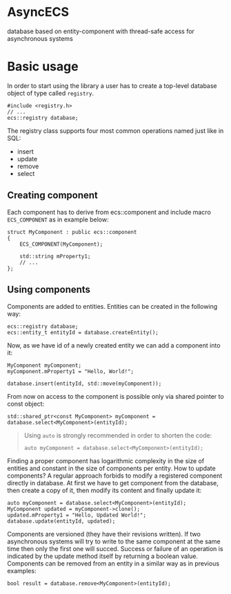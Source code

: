 # AsyncECS
database based on entity-component with thread-safe access for asynchronous systems 

# Basic usage
In order to start using the library a user has to create a top-level database object of type called `registry`.
```
#include <registry.h>
// ...
ecs::registry database;
```
The registry class supports four most common operations named just like in SQL:
* insert
* update
* remove
* select

## Creating component
Each component has to derive from ecs::component and include macro `ECS_COMPONENT` as in example below:
```
struct MyComponent : public ecs::component
{
    ECS_COMPONENT(MyComponent);
    
    std::string mProperty1;
    // ...
};
```
## Using components
Components are added to entities. Entities can be created in the following way:
```
ecs::registry database;
ecs::entity_t entityId = database.createEntity();
```
Now, as we have id of a newly created entity we can add a component into it:
```
MyComponent myComponent;
myComponent.mProperty1 = "Hello, World!";

database.insert(entityId, std::move(myComponent));
```
From now on access to the component is possible only via shared pointer to const object:
```
std::shared_ptr<const MyComponent> myComponent = database.select<MyComponent>(entityId);
```
> Using `auto` is strongly recommended in order to shorten the code:
> ```
> auto myComponent = database.select<MyComponent>(entityId);
> ```
Finding a proper component has logarithmic complexity in the size of entities and constant in the size of components per entity.
How to update components? A regular approach forbids to modify a registered component directly in database. At first we have to get component from the database, then create a copy of it, then modify its content and finally update it:
```
auto myComponent = database.select<MyComponent>(entityId);
MyComponent updated = myComponent->clone();
updated.mProperty1 = "Hello, Updated World!";
database.update(entityId, updated);
```
Components are versioned (they have their revisions written). If two asynchronous systems will try to write to the same component at the same time then only the first one will succed. Success or failure of an operation is indicated by the update method itself by returning a boolean value.
Components can be removed from an entity in a similar way as in previous examples:
```
bool result = database.remove<MyComponent>(entityId);
```
